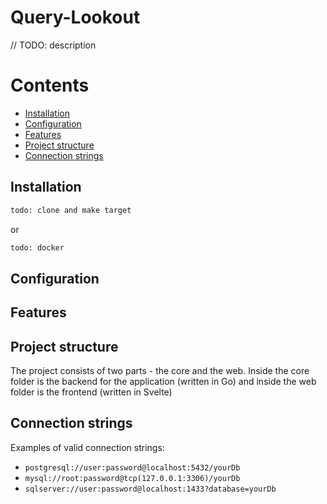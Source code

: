 # Query-Lookout

// TODO: description

# Contents
<ul>
  <li><a href="#installation">Installation</a></li>
  <li><a href="#configuration">Configuration</a></li>
  <li><a href="#features">Features</a></li>
  <li><a href="#project-structure">Project structure</a></li>
  <li><a href="#connection-strings">Connection strings</a></li>
</ul>



## Installation
```sh
todo: clone and make target
```

or

```sh
todo: docker
```

## Configuration


## Features


## Project structure
The project consists of two parts - the core and the web. 
Inside the core folder is the backend for the application (written in Go)
and inside the web folder is the frontend (written in Svelte)

## Connection strings

Examples of valid connection strings:

* `postgresql://user:password@localhost:5432/yourDb`
* `mysql://root:password@tcp(127.0.0.1:3306)/yourDb`
* `sqlserver://user:password@localhost:1433?database=yourDb` 
